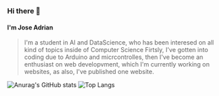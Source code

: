 ### Hi there 👋
#### I'm Jose Adrian
> I'm a student in AI and DataScience, who has been interesed on all kind of topics inside of Computer Science
> Firtsly, I've gotten into coding due to Arduino and micrcontrolles, then I've become an enthusiast on web developvment, which I'm currently working on websites, as also, I've published one website.
> 
<!--
**JoseAdrianRodriguezGonzalez/JoseAdrianRodriguezGonzalez** is a ✨ _special_ ✨ repository because its `README.md` (this file) appears on your GitHub profile.

Here are some ideas to get you started:
 
- 🔭 I’m currently working on ...
- 🌱 I’m currently learning ...
- 👯 I’m looking to collaborate on ...
- 🤔 I’m looking for help with ...
- 💬 Ask me about ...
- 📫 How to reach me: ...
- 😄 Pronouns: ...
- ⚡ Fun fact: ...
-->

![Anurag's GitHub stats](https://github-readme-stats.vercel.app/api?username=JoseAdrianRodriguezGonzalez&show_icons=true&theme=radical)
![Top Langs](https://github-readme-stats.vercel.app/api/top-langs/?username=JoseAdrianRodriguezGonzalez&langs_count=13&layout=donut)
